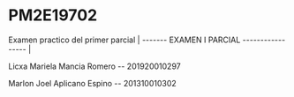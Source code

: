 # PM2E19702
Examen practico del primer parcial
| ------- EXAMEN I PARCIAL ----------------- |


Licxa Mariela Mancia Romero -- 201920010297

Marlon Joel Aplicano Espino -- 201310010302
